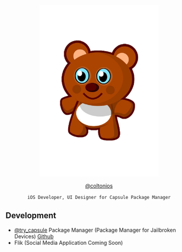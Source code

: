 <div align="center">

<img src="https://github.com/coltonios/coltonios.github.io/blob/master/CydiaIcon.png" width="320" height="460" />

[@coltonios](https://twitter.com/coltonios)

``` 
iOS Developer, UI Designer for Capsule Package Manager
```

</div>

## Development

- [@try_capsule](https://twitter.com/try_capsule) Package Manager (Package Manager for Jailbroken Devices) [Github](https://github.com/trycapsuledev/trycapsuledev.github.io)</br>
- Flik (Social Media Application Coming Soon)</br>
